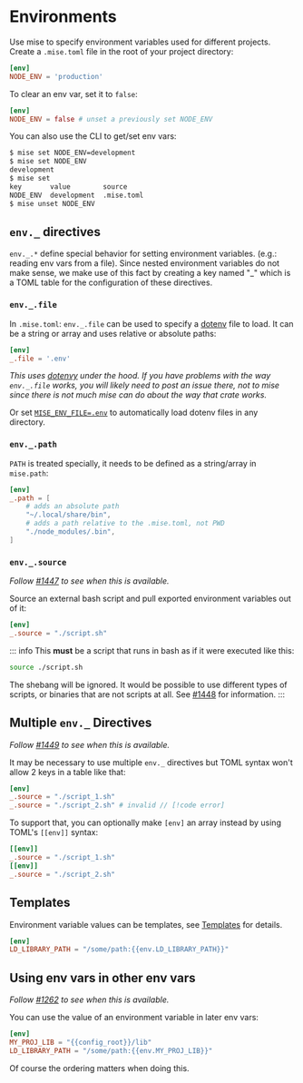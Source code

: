 # Environments

Use mise to specify environment variables used for different projects. Create a `.mise.toml` file
in the root of your project directory:

```toml
[env]
NODE_ENV = 'production'
```

To clear an env var, set it to `false`:

```toml
[env]
NODE_ENV = false # unset a previously set NODE_ENV
```

You can also use the CLI to get/set env vars:

```sh
$ mise set NODE_ENV=development
$ mise set NODE_ENV
development
$ mise set
key       value        source
NODE_ENV  development  .mise.toml
$ mise unset NODE_ENV
```

## `env._` directives

`env._.*` define special behavior for setting environment variables. (e.g.: reading env vars
from a file). Since nested environment variables do not make sense,
we make use of this fact by creating a key named "_" which is a
TOML table for the configuration of these directives.

### `env._.file`

In `.mise.toml`: `env._.file` can be used to specify a [dotenv](https://dotenv.org) file to load.
It can be a string or array and uses relative or absolute paths:

```toml
[env]
_.file = '.env'
```

_This uses [dotenvy](https://crates.io/crates/dotenvy) under the hood. If you have problems with
the way `env._.file` works, you will likely need to post an issue there,
not to mise since there is not much mise can do about the way that crate works._

Or set [`MISE_ENV_FILE=.env`](/configuration#mise-env-file) to automatically load dotenv files in any
directory.

### `env._.path`

`PATH` is treated specially, it needs to be defined as a string/array in `mise.path`:

```toml
[env]
_.path = [
    # adds an absolute path
    "~/.local/share/bin",
    # adds a path relative to the .mise.toml, not PWD
    "./node_modules/.bin",
]
```

### `env._.source` [<Badge type="warning" text="coming soon" />](https://github.com/jdx/mise/issues/1447)

_Follow [#1447](https://github.com/jdx/mise/issues/1447) to see when this is available._

Source an external bash script and pull exported environment variables out of it:

```toml
[env]
_.source = "./script.sh"
```

::: info
This **must** be a script that runs in bash as if it were executed like this:

```sh
source ./script.sh
```

The shebang will be ignored. It would be possible to use different types of scripts,
or binaries that are not scripts at all. See [#1448](https://github.com/jdx/mise/issues/1448)
for information.
:::

## Multiple `env._` Directives <Badge type="warning" text="coming soon" />

_Follow [#1449](https://github.com/jdx/mise/issues/1449) to see when this is available._

It may be necessary to use multiple `env._` directives but TOML syntax won't allow 2 keys
in a table like that:

```toml
[env]
_.source = "./script_1.sh"
_.source = "./script_2.sh" # invalid // [!code error]
```

To support that, you can optionally make `[env]` an array instead by using TOML's `[[env]]` syntax:

```toml
[[env]]
_.source = "./script_1.sh"
[[env]]
_.source = "./script_2.sh"
```

## Templates

Environment variable values can be templates, see [Templates](/templates) for details.

```toml
[env]
LD_LIBRARY_PATH = "/some/path:{{env.LD_LIBRARY_PATH}}"
```

## Using env vars in other env vars <Badge type="warning" text="coming soon" />

_Follow [#1262](https://github.com/jdx/mise/issues/1262) to see when this is available._

You can use the value of an environment variable in later env vars:

```toml
[env]
MY_PROJ_LIB = "{{config_root}}/lib"
LD_LIBRARY_PATH = "/some/path:{{env.MY_PROJ_LIB}}"
```

Of course the ordering matters when doing this.
